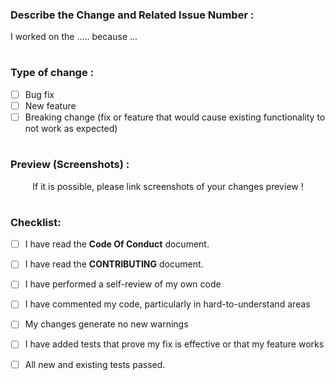 <!---- This is the PR Template !-->

<!-- Make sure to follow each step so that your PR is explained and easy to read !-->

<!-- It may take from your time, but think that collaborators and contributors will get your changes in a good way !-->

<!--- Thanks for considering that !-->

### Describe the Change and Related Issue Number :

<!-- Explain what you have done !-->

I worked on the ..... because ...

#

### Type of change :

<!-- You should choice 1 option -->

<!-- add a x in [ ] if true !-->

<!-- Delete options that aren't revelant!-->


- [ ] Bug fix
- [ ] New feature
- [ ] Breaking change (fix or feature that would cause existing functionality to not work as expected)

#

### Preview (Screenshots) :

<!-- While providing screenshots, delete the text below !-->

<!-- try as much as possible to explain each change in each screenshot !-->

<!-- Don't forget to delete the p element while providing screeshots !-->

<p align="center">If it is possible, please link screenshots of your changes preview !
</p>

#

### Checklist:

<!-- Check your work !-->

<!-- add a x in [] if done !-->

<!-- let things that you didn't do !-->

- [ ] I have read the **Code Of Conduct** document.
- [ ] I have read the **CONTRIBUTING** document.
- [ ] I have performed a self-review of my own code
- [ ] I have commented my code, particularly in hard-to-understand areas
- [ ] My changes generate no new warnings
- [ ] I have added tests that prove my fix is effective or that my feature works
- [ ] All new and existing tests passed.


<!--- Mumble Community thank you a lot for explaining each detail !-->
